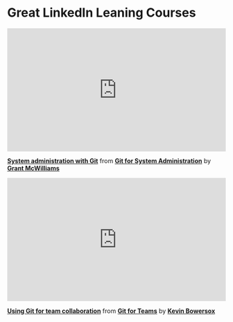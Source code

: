 <h1>Great LinkedIn Leaning Courses</h1>

<div style="position:relative;height:0;padding-bottom:56.25%"><iframe width="640" height="360" src="https://www.linkedin.com/learning/embed/git-for-system-administration/system-administration-with-git?autoplay=false&claim=AQHlskHZlpn_OAAAAYf_TkP5j9EVTdv1FdrCC4EGQ2K6qIujeXwgcCG3MTvn0r6Pi0hbl8Lyu0YfeFJul0BK9U3rFsl3vfKxZE0yxchL_lDoQ3VhfQqDGurbd80HeTSlnLKctgOg_O_eGNKBLkqOgnQmAk8Z6DF6i6mK4CQTQS5PS_CONdeMajefrsB93D9ZzNeNA5qM_lWSstUDgNCubWEP39_yQeCmfwRbDJ2rc9sUOaZr18Aj8YX04nnjNkj9sMUBLFo6xnJgkNfHCzZAZAOfI7LQDHY-_2dB4fcA5kT6z_0V8K0PoCqwu3pYoL2k0Bb3nyE-zFczG7-EBj_mImwFBcof3iynB2o6KWO9-mKePn9N1HR7zIF1wN1aL9xH4fczdzKFeSSEFhZHZgEpY_fZ6wpQmHOVHp_PnDh879ZqTB-dCbSMjQnvvTW63Y7zZOPcYF_qCC4hrIobKOSt9V4p0jeXP7fnvZXMsCuIz8PmqO_OT8-QQh-vzLBMyNrJ1BGhsRvrlXQ4NMrsSb_cU3VBnrP0z8zEBBckrZiYL8z9RGLgbfSmexlYu9R7-wJwrNK0NVCZa7AQBFUxXEPB7633gmijAckUCSkYNHW6AiLDjiSCyK3KCJ9vfJWD_z6fEpx1V6_Hgp9Z_3dM4eKHIugopSWh3cevTY1AgTMK1qN5vfjAPs2uku9OVg42E19CRhz70Y0Yd4d1K86nwmBpfFj2iil_-h11Zbi06F1_Wa1hEqVswBaCIhsxjv4rPq3leQYdGeo6m92ECfRlgxVFqYgSUjvO4O6hUfDMnNi8pyomXeHmvSsOosxwA9X0j3TikVU3c14bCtgyYXqGyEtLZNqQ0wjugzHR2xRqkK7ZgFQ9LQy0hunSXq9Z5gU76uSnO8BSleIT3myrilSEAi542SLhr5f8DGoTqAmTiW2L4K85pnQHuLUQoGtzbOrB-_J9EaLNdp880WNVHcmP6yov7hajlbHlO8XU1bd46YsUUwaITJSHs6VHHaieVdTe3OTnsdY1mqcmq21fwEct6pDuj_FUv9MDYKz5JgHNRFDjpTKVNXJvM4O8jmYCD-tdQ2ScHvM9Y1Z-G5YUYiROhZNCUr22ShSayUpM75Eskr1kOEbgaYd_dRAdlm_c7Sm5QdZ-WKZs-QznxZol_ZmcM0b4XvjB8tK5k5zPD4V4C-nzVFtMH2gsDY6tsxP623sVMDPqrfRn6vALOAbfQxbdQZ5YUcNO0RA&lipi=urn%3Ali%3Apage%3Ad_learning_content%3BOAciKgosRzeT0Yj8u4G%2FHA%3D%3D&licu" mozallowfullscreen="true" webkitallowfullscreen="true" allowfullscreen="true" frameborder="0" style="position:absolute;width:100%;height:100%;left:0"></iframe></div><p><strong><a href="https://www.linkedin.com/learning/git-for-system-administration/system-administration-with-git?trk=embed_lil">System administration with Git</a></strong> from <strong><a href="https://www.linkedin.com/learning/git-for-system-administration?trk=embed_lil">Git for System Administration</a></strong> by <strong><a href="https://www.linkedin.com/learning/instructors/grant-mcwilliams?trk=embed_lil">Grant McWilliams</a></strong></p>

<div style="position:relative;height:0;padding-bottom:56.25%"><iframe width="640" height="360" src="https://www.linkedin.com/learning/embed/git-for-teams/using-git-for-team-collaboration?autoplay=false&claim=AQFpq92qQ3OfYgAAAYf_WtgrMe-1rTQx2OSz0ciTVEqELAXs0r-SVhRFdUvFGn0RC847IF8Dh24eIoskEYKh8Mtgou3gig3I1q4pTdiaIZEsSpF3i1dYrdyILgoegXFTejfQPdP2qCH04kcULkpjHsqdUeaK04ksUnMKCu8yMx3zo_tJ5a296jPM39bYpRIdwv-QHKFpMAWbzybxGrJHrj--E2f8QSxrhSK0kc_IfifYsbwSTg5_7okLDF0X_3WhsbJ55TyXmQ7rtV-Uiqfff6ucf1X2Ygs7qHPLMqhebjJxYhGfvyvvjJStqcXtvZBHn_MwdvQhQ8eqm6m5w1-4iKzn13xxMn-qQ1aqjO3cwy7nJn_09WMwraviOU9q2FQIkB56alfv97cCqN_W3bsP2IP4RZkI4wJbuCG_ObyPxMhCPYtMXZott3UPx1VFrtQKgMxA-dlJNC0aMMKPE5uYnmaYhoThMHK-s_D6o7mJJ5IrJ3Tm14tctqlvf8fHq4subl2hSSajhhT0eamk2u_9roOceYVBUXSu6vlXqB3xk92oUQibNlaBKZnnpako15kUucpYNyDPvPRJNRUmW7ZTGIyLm8eu96vQL5_kJMfaRXXGaIC5hnznFibmMbrJXKADur7D2WmE-XxsbrZKnmaFfGvr7IXviSxsvFCc5OugVTc3tA5s8b8OSGSzsjnLiB9DtIZwNDH4Lh8a9TE7FaPzHpFqzeMlabuUft3hjvD6u5enlq2HV_0Srj9C13Ao98naalr8QN5QDpoa8OTTyOE5ixa1Nw5Uuh9rc2GysIwo62c1bYJdyaPaLueodc5V-LkaZdZ8Q_3dlxY8vCAqG1YvLYL5Jvrx9DGBfGNjCD7gWRcRu3nd6g1r9CG9BdNuiypIoPwr4kXWqd4oszK6Oip_-Q-dvuGdcHMyoKqV3a5D9HOLzLTuAv0tEvmcrZN36SRp6KaaVFc0va5qpQI_pCutlUpTl1GRhiRzvz0zKFhwcA0Hp9dacOZKuWQJUToNURUKN_3dAuh2NNf2JLGshAY2WYruRasdvdYYzLy0zuvZublixnWAz0BimoJg0N5SwY177xm7Zcues3-QQO_7md0kKnSrDSvugnNB_SOU9ztE9HgEAwBhoeJT-t2PCwVeizSkO7zGuYbdJI5GgixnHYEuWMxIz6PT_vnvpixMr5uyevaBGTdwlkNlkRlZgNdmxoRSBuL8AqORrToOxSXO&lipi=urn%3Ali%3Apage%3Ad_learning_content%3Bub0eszb9Tl%2BJcIOKhZ%2BX8g%3D%3D&licu" mozallowfullscreen="true" webkitallowfullscreen="true" allowfullscreen="true" frameborder="0" style="position:absolute;width:100%;height:100%;left:0"></iframe></div><p><strong><a href="https://www.linkedin.com/learning/git-for-teams/using-git-for-team-collaboration?trk=embed_lil">Using Git for team collaboration</a></strong> from <strong><a href="https://www.linkedin.com/learning/git-for-teams?trk=embed_lil">Git for Teams</a></strong> by <strong><a href="https://www.linkedin.com/learning/instructors/kevin-bowersox?trk=embed_lil">Kevin Bowersox</a></strong></p>